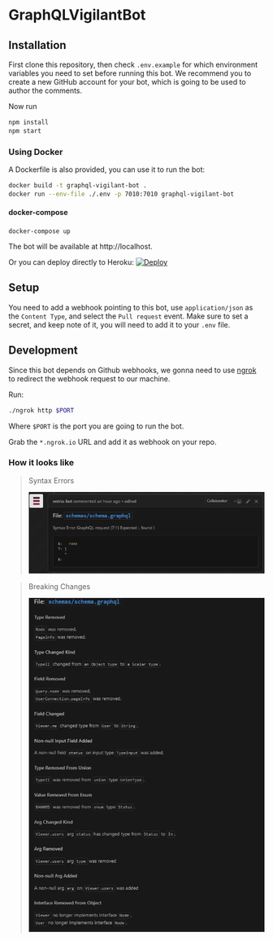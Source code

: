 # GraphQLVigilantBot

## Installation
First clone this repository, then check `.env.example` for which environment variables
 you need to set before running this bot.
We recommend you to create a new GitHub account for your bot, which is going to be
  used to author the comments.

Now run
```bash
npm install
npm start
```

### Using Docker
A Dockerfile is also provided, you can use it to run the bot:

```bash
docker build -t graphql-vigilant-bot .
docker run --env-file ./.env -p 7010:7010 graphql-vigilant-bot
```

#### docker-compose

`docker-compose up`

The bot will be available at http://localhost.

Or you can deploy directly to Heroku:
[![Deploy](https://www.herokucdn.com/deploy/button.svg)](https://heroku.com/deploy)

## Setup

You need to add a webhook pointing to this bot, use `application/json` as 
 the `Content Type`, and select the `Pull request` event.
Make sure to set a secret, and keep note of it, you will need to add it to your `.env` file.

## Development

Since this bot depends on Github webhooks, we gonna need to use [ngrok]()
 to redirect the webhook request to our machine.

Run:
```bash
./ngrok http $PORT
```

Where `$PORT` is the port you are going to run the bot.

Grab the `*.ngrok.io` URL and add it as webhook on your repo.

### How it looks like

 > Syntax Errors
 >
 > ![demo-1](./image/demo-image-1.png)
 
 > Breaking Changes
 > 
 > ![demo-2](./image/demo-image-2.png)
